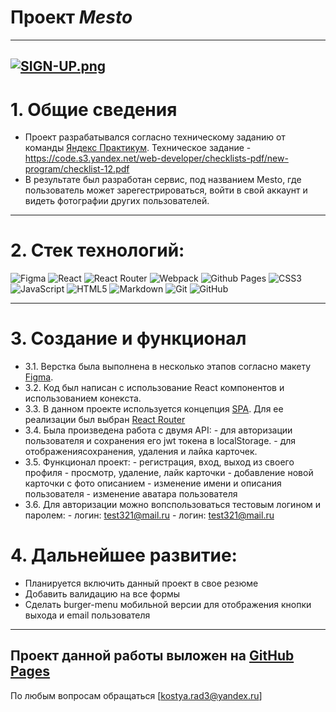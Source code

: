 # Проект **_Mesto_**

---

## [![SIGN-UP.png](https://i.postimg.cc/445M7LPn/SIGN-UP.png)](https://kostyarad3.github.io/mesto-react-auth/)

# 1. Общие сведения

- Проект разрабатывался согласно техническому заданию от команды [Яндекс Практикум](https://practicum.yandex.ru/ "Яндекс Практикум"). Техническое задание - https://code.s3.yandex.net/web-developer/checklists-pdf/new-program/checklist-12.pdf
- В результате был разработан сервис, под названием Mesto, где пользователь может зарегестрироваться, войти в свой аккаунт и видеть фотографии других пользователей.

---

# 2. Стек технологий:

![Figma](https://img.shields.io/badge/figma-%23F24E1E.svg?style=for-the-badge&logo=figma&logoColor=white)
![React](https://img.shields.io/badge/react-%2320232a.svg?style=for-the-badge&logo=react&logoColor=%2361DAFB)
![React Router](https://img.shields.io/badge/React_Router-CA4245?style=for-the-badge&logo=react-router&logoColor=white)
![Webpack](https://img.shields.io/badge/webpack-%238DD6F9.svg?style=for-the-badge&logo=webpack&logoColor=black)
![Github Pages](https://img.shields.io/badge/github%20pages-121013?style=for-the-badge&logo=github&logoColor=white)
![CSS3](https://img.shields.io/badge/css3-%231572B6.svg?style=for-the-badge&logo=css3&logoColor=white)
![JavaScript](https://img.shields.io/badge/javascript-%23323330.svg?style=for-the-badge&logo=javascript&logoColor=%23F7DF1E)
![HTML5](https://img.shields.io/badge/html5-%23E34F26.svg?style=for-the-badge&logo=html5&logoColor=white)
![Markdown](https://img.shields.io/badge/markdown-%23000000.svg?style=for-the-badge&logo=markdown&logoColor=white)
![Git](https://img.shields.io/badge/git-%23F05033.svg?style=for-the-badge&logo=git&logoColor=white)
![GitHub](https://img.shields.io/badge/github-%23121011.svg?style=for-the-badge&logo=github&logoColor=white)

---

# 3. Coздание и функционал

- 3.1. Верстка была выполнена в несколько этапов согласно макету [Figma](https://www.figma.com/file/5H3gsn5lIGPwzBPby9jAOo/Sprint-14-Rnode-id=0%3A1 "Макет Figma").
- 3.2. Код был написан с использование React компонентов и использованием конекста.
- 3.3. В данном проекте используется концепция [SPA](https://thecode.media/spa/ "SPA"). Для ее реализации был выбран [React Router](https:reactrouter.com/en/main/start/overview "React Router")
- 3.4. Была произведена работа с двумя API: - для авторизации пользователя и сохранения его jwt токена в localStorage. - для отображениясохранения, удаления и лайка карточек.
- 3.5. Функционал проект: - регистрация, вход, выход из своего профиля - просмотр, удаление, лайк карточки - добавление новой карточки с фото описанием - изменение имени и описания пользователя - изменение аватара пользователя
- 3.6. Для авторизации можно вопспользоваться тестовым логином и паролем: - логин: test321@mail.ru - логин: test321@mail.ru

# 4. Дальнейшее развитие:

- Планируется включить данный проект в свое резюме
- Добавить валидацию на все формы
- Сделать burger-menu мобильной версии для отображения кнопки выхода и email пользователя

---

## Проект данной работы выложен на [GitHub Pages](https://kostyarad3.github.io/mesto-react-auth/ "GitHub Pages")

По любым вопросам обращаться [kostya.rad3@yandex.ru]
